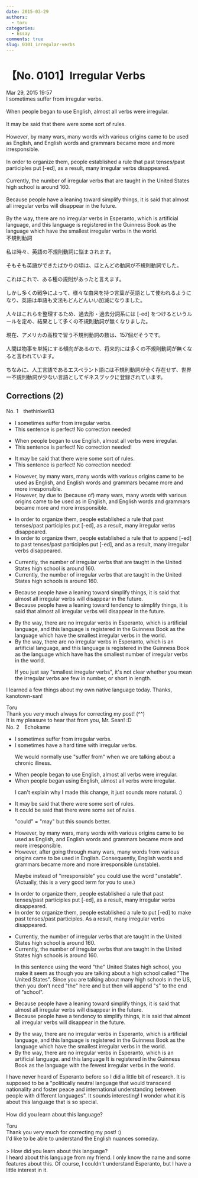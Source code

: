 ```yaml
---
date: 2015-03-29
authors:
  - toru
categories:
  - Essay
comments: true
slug: 0101_irregular-verbs
---
```


# 【No. 0101】Irregular Verbs
<div class="date">Mar 29, 2015 19:57</div>
<div id="post"><div id="body_show_ori">
I sometimes suffer from irregular verbs.<br/><br/>When people began to use English, almost all verbs were irregular.<br/><br/>It may be said that there were some sort of rules.<br/><br/>However, by many wars, many words with various origins came to be used as English, and English words and grammars became more and more irresponsible.<br/><br/>In order to organize them, people established a rule that past tenses/past participles put [-ed], as a result, many irregular verbs disappeared.<br/><br/>Currently, the number of irregular verbs that are taught in the United States high school is around 160.<br/><br/>Because people have a leaning toward simplify things, it is said that almost all irregular verbs will disappear in the future.<br/><br/>By the way, there are no irregular verbs in Esperanto, which is artificial language, and this language is registered in the Guinness Book as the language which have the smallest irregular verbs in the world.
</div></div>

<!-- more -->

<div id="post_ja"><div id="body_show_mo">
不規則動詞<br/><br/>私は時々、英語の不規則動詞に悩まされます。<br/><br/>そもそも英語ができたばかりの頃は、ほとんどの動詞が不規則動詞でした。<br/><br/>これはこれで、ある種の規則があったと言えます。<br/><br/>しかし多くの戦争によって、様々な由来を持つ言葉が英語として使われるようになり、英語は単語も文法もどんどんいい加減になりました。<br/><br/>人々はこれらを整理するため、過去形・過去分詞系には [-ed] をつけるというルールを定め、結果として多くの不規則動詞が無くなりました。<br/><br/>現在、アメリカの高校で習う不規則動詞の数は、157個だそうです。<br/><br/>人間は物事を単純にする傾向があるので、将来的には多くの不規則動詞が無くなると言われています。<br/><br/>ちなみに、人工言語であるエスペラント語には不規則動詞が全く存在せず、世界一不規則動詞が少ない言語としてギネスブックに登録されています。
</div></div>

## Corrections (2)
<div id="block"><div class="first_name"> No. 1　<span class="just_name">thethinker83</span></div><div id="block2">
<ul class="correction_field">
<li class="incorrect">I sometimes suffer from irregular verbs.</li>
<li class="corrected perfect">This sentence is perfect! No correction needed!</li>
</ul>
<ul class="correction_field">
<li class="incorrect">When people began to use English, almost all verbs were irregular.</li>
<li class="corrected perfect">This sentence is perfect! No correction needed!</li>
</ul>
<ul class="correction_field">
<li class="incorrect">It may be said that there were some sort of rules.</li>
<li class="corrected perfect">This sentence is perfect! No correction needed!</li>
</ul>
<ul class="correction_field">
<li class="incorrect">However, by many wars, many words with various origins came to be used as English, and English words and grammars became more and more irresponsible.</li>
<li class="corrected correct">
However, <span class="f_red"><span class="sline">by</span></span> <span class="f_blue">due to (because of) </span>many wars, many words with various origins came to be used <span class="f_red"><span class="sline">as</span></span> <span class="f_blue">in </span>English, and English words and grammar<span class="f_red"><span class="sline">s</span></span> became more and more irresponsible.
</li>
</ul>
<ul class="correction_field">
<li class="incorrect">In order to organize them, people established a rule that past tenses/past participles put [-ed], as a result, many irregular verbs disappeared.</li>
<li class="corrected correct">
In order to organize them, people established a rule <span class="f_red"><span class="sline">that</span></span> <span class="f_blue">to append [-ed] to</span> past tenses/past participles <span class="f_red"><span class="sline">put [-ed]</span></span>, <span class="f_blue">and </span>as a result, many irregular verbs disappeared.
</li>
</ul>
<ul class="correction_field">
<li class="incorrect">Currently, the number of irregular verbs that are taught in the United States high school is around 160.</li>
<li class="corrected correct">
Currently, the number of irregular verbs that are taught in <span class="f_red"><span class="sline">the</span></span> United States high school<span class="f_blue">s</span> is around 160.
</li>
</ul>
<ul class="correction_field">
<li class="incorrect">Because people have a leaning toward simplify things, it is said that almost all irregular verbs will disappear in the future.</li>
<li class="corrected correct">
Because people have a <span class="f_red"><span class="sline">leaning toward</span></span> <span class="f_blue">tendency to </span>simplify things, it is said that almost all irregular verbs will disappear in the future.
</li>
</ul>
<ul class="correction_field">
<li class="incorrect">By the way, there are no irregular verbs in Esperanto, which is artificial language, and this language is registered in the Guinness Book as the language which have the smallest irregular verbs in the world.</li>
<li class="corrected correct">
By the way, there are no irregular verbs in Esperanto, which is <span class="f_blue">an </span>artificial language, and this language is registered in the Guinness Book as the language which <span class="f_red"><span class="sline">have</span></span> <span class="f_blue">has </span>the smallest <span class="f_blue">number of </span> irregular verbs in the world.
<p class="correction_comment">If you just say "smallest irregular verbs", it's not clear whether you mean the irregular verbs are few in number, or short in length.</p>
</li>
</ul>
<p class="comment_small">
 I learned a few things about my own native language today.  Thanks, kanotown-san!
</p>

</div><div class="name"><span class="just_name">Toru</span><br>
Thank you very much always for correcting my post! (^^)<br/>It is my pleasure to hear that from you, Mr. Sean! :D
</div>
</div>
<div id="block"><div class="first_name"> No. 2　<span class="just_name">Echokame</span></div><div id="block2">
<ul class="correction_field">
<li class="incorrect">I sometimes suffer from irregular verbs.</li>
<li class="corrected correct">
I sometimes <span class="f_red">have a hard time with </span>irregular verbs.
<p class="correction_comment">We would normally use "suffer from" when we are talking about a chronic illness.</p>
</li>
</ul>
<ul class="correction_field">
<li class="incorrect">When people began to use English, almost all verbs were irregular.</li>
<li class="corrected correct">
When people began <span class="f_red">using</span> English, almost all verbs were irregular.
<p class="correction_comment">I can't explain why I made this change, it just sounds more natural. :)</p>
</li>
</ul>
<ul class="correction_field">
<li class="incorrect">It may be said that there were some sort of rules.</li>
<li class="corrected correct">
It <span class="f_red">could</span> be said that there were some <span class="f_red">set</span> of rules.
<p class="correction_comment">"could" = "may" but this sounds better.</p>
</li>
</ul>
<ul class="correction_field">
<li class="incorrect">However, by many wars, many words with various origins came to be used as English, and English words and grammars became more and more irresponsible.</li>
<li class="corrected correct">
However, <span class="f_red">after going through</span> many wars, many words <span class="f_red">from</span> various origins came to be used <span class="f_red">in</span> English. <span class="f_red">Consequently,</span> English words and grammar<span class="f_red"><span class="sline">s</span></span> became more and more irresponsible<span class="f_red"> (unstable)</span>.
<p class="correction_comment">Maybe instead of "irresponsible" you could use the word "unstable". (Actually, this is a very good term for you to use.)</p>
</li>
</ul>
<ul class="correction_field">
<li class="incorrect">In order to organize them, people established a rule that past tenses/past participles put [-ed], as a result, many irregular verbs disappeared.</li>
<li class="corrected correct">
In order to organize them, people established a rule <span class="f_red">to</span> put <span class="f_red">[-ed] to make past tenses/past participles.</span> <span class="f_red">A</span>s a result, many irregular verbs disappeared.
</li>
</ul>
<ul class="correction_field">
<li class="incorrect">Currently, the number of irregular verbs that are taught in the United States high school is around 160.</li>
<li class="corrected correct">
Currently, the number of irregular verbs that are taught in <span class="f_red"><span class="sline">the</span></span> United States high school<span class="f_red">s</span> is around 160.
<p class="correction_comment">In this sentence using the word "the" United States high school, you make it seem as though you are talking about a high school called "The United States". Since you are talking about many high schools in the US, then you don't need "the" here and but then will append "s" to the end of "school".</p>
</li>
</ul>
<ul class="correction_field">
<li class="incorrect">Because people have a leaning toward simplify things, it is said that almost all irregular verbs will disappear in the future.</li>
<li class="corrected correct">
Because people have <span class="f_red">a tendency to</span> simplify things, it is said that almost all irregular verbs will disappear in the future.
</li>
</ul>
<ul class="correction_field">
<li class="incorrect">By the way, there are no irregular verbs in Esperanto, which is artificial language, and this language is registered in the Guinness Book as the language which have the smallest irregular verbs in the world.</li>
<li class="corrected correct">
By the way, there are no irregular verbs in Esperanto, which is <span class="f_red">an </span>artificial language<span class="f_red">. <span class="sline">and this language</span></span> <span class="f_red">It </span>is registered in the Guinness Book as the language <span class="f_red">with the fewest </span>irregular verbs in the world.
</li>
</ul>
<p class="comment_small">
 I have never heard of Esperanto before so I did a little bit of research. It is supposed to be a  "politically neutral language that would transcend nationality and foster peace and international understanding between people with different languages". It sounds interesting! I wonder what it is about this language that is so special.
 <br/>
 <br/>
 How did you learn about this language?
</p>

</div><div class="name"><span class="just_name">Toru</span><br>
Thank you very much for correcting my post! :)<br/>I'd like to be able to understand the English nuances someday.<br/><br/>&gt; How did you learn about this language?<br/>I heard about this language from my friend. I only know the name and some features about this. Of course, I couldn't understand Esperanto, but I have a little interest in it.
</div>
</div>
